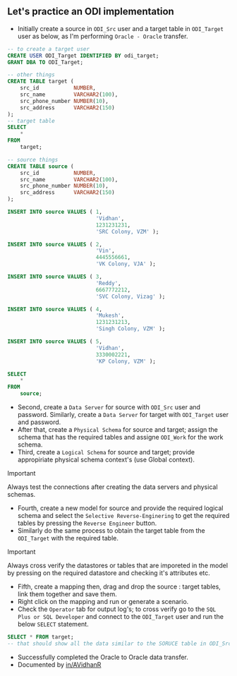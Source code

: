 ## Let's practice an ODI implementation
- Initially create a source in `ODI_Src` user and a target table in `ODI_Target` user as below, as I'm performing `Oracle - Oracle` transfer.
```sql
-- to create a target user
CREATE USER ODI_Target IDENTIFIED BY odi_target;
GRANT DBA TO ODI_Target;

-- other things
CREATE TABLE target (
    src_id           NUMBER,
    src_name         VARCHAR2(100),
    src_phone_number NUMBER(10),
    src_address      VARCHAR2(150)
);
-- target table
SELECT
    *
FROM
    target;

-- source things
CREATE TABLE source (
    src_id           NUMBER,
    src_name         VARCHAR2(100),
    src_phone_number NUMBER(10),
    src_address      VARCHAR2(150)
);

INSERT INTO source VALUES ( 1,
                            'Vidhan',
                            1231231231,
                            'SRC Colony, VZM' );

INSERT INTO source VALUES ( 2,
                            'Vin',
                            4445556661,
                            'VK Colony, VJA' );

INSERT INTO source VALUES ( 3,
                            'Reddy',
                            6667772212,
                            'SVC Colony, Vizag' );

INSERT INTO source VALUES ( 4,
                            'Mukesh',
                            1231231213,
                            'Singh Colony, VZM' );

INSERT INTO source VALUES ( 5,
                            'Vidhan',
                            3330002221,
                            'KP Colony, VZM' );

SELECT
    *
FROM
    source;
```
- Second, create a `Data Server` for source with `ODI_Src` user and password. Similarly, create a `Data Server` for target with `ODI_Target` user and password.
- After that, create a `Physical Schema` for source and target; assign the schema that has the required tables and assigne `ODI_Work` for the work schema.
- Third, create a `Logical Schema` for source and target; provide appropiriate physical schema context's (use Global context).

> [!IMPORTANT]
> Always test the connections after creating the data servers and physical schemas.

- Fourth, create a new model for source and provide the required logical schema and select the `Selective Reverse-Enginering` to get the required tables by pressing the `Reverse Engineer` button.
- Similarly do the same process to obtain the target table from the `ODI_Target` with the required table.

> [!IMPORTANT]
> Always cross verify the datastores or tables that are imporeted in the model by pressing on the required datastore and checking it's attributes etc.

- Fifth, create a mapping then, drag and drop the source : target tables, link them together and save them.
- Right click on the mapping and run or generate a scenario.
- Check the `Operator` tab for output log's; to cross verify go to the `SQL Plus or SQL Developer` and connect to the `ODI_Target` user and run the below `SELECT` statement.
```sql
SELECT * FROM target;
-- that should show all the data similar to the SORUCE table in ODI_Src user/schema
```
- Successfully completed the Oracle to Oracle data transfer.
- Documented by [in/AVidhanR](https://linkedin.com/in/AVidhanR)
